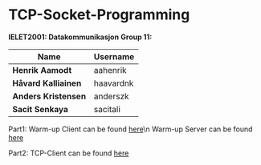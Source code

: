 # TCP-Socket-Programming

**IELET2001: Datakommunikasjon**
**Group 11:**


| Name  | Username |   
| ------------- | ------------- | 
| **Henrik Aamodt**  | aahenrik  | 
| **Håvard Kalliainen**  | haavardnk  | 
| **Anders Kristensen**  | anderszk  | 
| **Sacit Senkaya**  | sacitali  | 


Part1: Warm-up Client can be found [here](https://github.com/anderszk/TCP-Socket-Programming/blob/master/Anders'%20kode/Warm-up_exercise_final.py)\n
       Warm-up Server can be found [here](https://github.com/anderszk/TCP-Socket-Programming/blob/master/Anders'%20kode/Warm-up%20Server.py)

Part2: TCP-Client can be found [here]()
